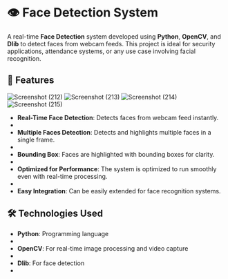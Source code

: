 # 👁️ Face Detection System

A real-time **Face Detection** system developed using **Python**, **OpenCV**, and **Dlib** to detect faces from webcam feeds. This project is ideal for security applications, attendance systems, or any use case involving facial recognition.

## 🚀 Features

![Screenshot (212)](https://github.com/user-attachments/assets/2eaf4ce4-8f4e-41ad-b02b-2d1886742988)
![Screenshot (213)](https://github.com/user-attachments/assets/dbd398ae-1978-4597-a790-dace9c0f295f)
![Screenshot (214)](https://github.com/user-attachments/assets/979bb127-dfe8-46dd-a32c-a6cdede9eeeb)
![Screenshot (215)](https://github.com/user-attachments/assets/d017f4bb-b60c-49b9-bfcb-4730d5825790)

- **Real-Time Face Detection**: Detects faces from webcam feed instantly.
- 
- **Multiple Faces Detection**: Detects and highlights multiple faces in a single frame.
- 
- **Bounding Box**: Faces are highlighted with bounding boxes for clarity.
- 
- **Optimized for Performance**: The system is optimized to run smoothly even with real-time processing.
- 
- **Easy Integration**: Can be easily extended for face recognition systems.

## 🛠️ Technologies Used

- **Python**: Programming language
- 
- **OpenCV**: For real-time image processing and video capture
- 
- **Dlib**: For face detection
- 
